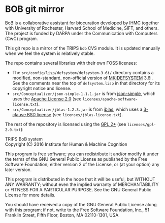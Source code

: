 # BOB git mirror #

BoB is a collaborative assistant for biocuration developed by IHMC together with University of Rochester, Harvard School of Medicine, SIFT, and others. The project is funded by DARPA under the Communication with Computers (CwC) program.

This git repo is a mirror of the TRIPS `bob` CVS module. It is updated manually when we feel the system is relatively stable.

The repo contains several libraries with their own FOSS licenses:

 * The `src/config/lisp/defsystem/defsystem-3.6i/` directory contains a modified, non-standard, non-official version of [MK:DEFSYSTEM](http://www.cliki.net/mk-defsystem) 3.6i. See the comments near the top of `defsystem.lisp` in that directory for its copyright notice and license.
 * `src/Conceptualizer/json-simple-1.1.1.jar` is from [json-simple](https://github.com/fangyidong/json-simple), which uses the [Apache License 2.0](https://www.apache.org/licenses/LICENSE-2.0) (see `licenses/apache-software-license.txt`).
 * `src/Conceptualizer/jblas-1.2.3.jar` is from [jblas](http://jblas.org), which uses a [3-clause BSD license](https://github.com/mikiobraun/jblas/blob/e1de8249b28137fa94a79558ee90ff037fd7c47d/COPYING) (see `licenses/jblas-license.txt`).

The rest of the repository is licensed using the [GPL 2+](http://www.gnu.org/licenses/old-licenses/gpl-2.0.en.html) (see `licenses/gpl-2.0.txt`):

TRIPS BoB system  
Copyright (C) 2016  Institute for Human & Machine Cognition

This program is free software; you can redistribute it and/or
modify it under the terms of the GNU General Public License
as published by the Free Software Foundation; either version 2
of the License, or (at your option) any later version.

This program is distributed in the hope that it will be useful,
but WITHOUT ANY WARRANTY; without even the implied warranty of
MERCHANTABILITY or FITNESS FOR A PARTICULAR PURPOSE.  See the
GNU General Public License for more details.

You should have received a copy of the GNU General Public License
along with this program; if not, write to the Free Software
Foundation, Inc., 51 Franklin Street, Fifth Floor, Boston, MA  02110-1301, USA.
